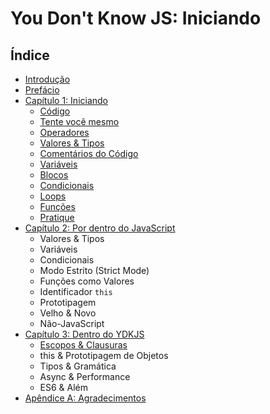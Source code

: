 # You Don't Know JS: Iniciando

## Índice

* [Introdução](https://github.com/wfrsilva/You-Dont-Know-JS/blob/portuguese-translation/up%20%26%20going/foreword.md)
* [Prefácio](https://github.com/wfrsilva/You-Dont-Know-JS/blob/portuguese-translation/preface.md)
* [Capítulo 1: Iniciando](https://github.com/wfrsilva/You-Dont-Know-JS/blob/portuguese-translation/up%20%26%20going/ch1.md)
	* [Código](https://github.com/wfrsilva/You-Dont-Know-JS/blob/portuguese-translation/up%20&%20going/ch1.md#c%C3%B3digo)
	* [Tente você mesmo](https://github.com/wfrsilva/You-Dont-Know-JS/blob/portuguese-translation/up%20&%20going/ch1.md#tente-voc%C3%AA-mesmo)
	* [Operadores](https://github.com/wfrsilva/You-Dont-Know-JS/blob/portuguese-translation/up%20&%20going/ch1.md#operadores)
	* [Valores & Tipos](https://github.com/wfrsilva/You-Dont-Know-JS/blob/portuguese-translation/up%20&%20going/ch1.md#valores--tipos)
	* [Comentários do Código](https://github.com/wfrsilva/You-Dont-Know-JS/blob/portuguese-translation/up%20&%20going/ch1.md#coment%C3%A1rios-do-c%C3%B3digo)
	* [Variáveis](https://github.com/wfrsilva/You-Dont-Know-JS/blob/portuguese-translation/up%20&%20going/ch1.md#vari%C3%A1veis)
	* [Blocos](https://github.com/wfrsilva/You-Dont-Know-JS/blob/portuguese-translation/up%20&%20going/ch1.md#blocos)
	* [Condicionais](https://github.com/wfrsilva/You-Dont-Know-JS/blob/portuguese-translation/up%20&%20going/ch1.md#condicionais)
	* [Loops](https://github.com/wfrsilva/You-Dont-Know-JS/blob/portuguese-translation/up%20&%20going/ch1.md#loops)
	* [Funções](https://github.com/wfrsilva/You-Dont-Know-JS/blob/portuguese-translation/up%20&%20going/ch1.md#fun%C3%A7%C3%B5es)
	* [Pratique](https://github.com/wfrsilva/You-Dont-Know-JS/blob/portuguese-translation/up%20&%20going/ch1.md#pratique)
* [Capítulo 2: Por dentro do JavaScript](https://github.com/wfrsilva/You-Dont-Know-JS/blob/portuguese-translation/up%20%26%20going/ch2.md)
	* Valores & Tipos
	* Variáveis
	* Condicionais
	* Modo Estrito (Strict Mode)
	* Funções como Valores
	* Identificador `this`
	* Prototipagem
	* Velho & Novo
	* Não-JavaScript
* [Capítulo 3: Dentro do YDKJS](https://github.com/wfrsilva/You-Dont-Know-JS/blob/portuguese-translation/up%20%26%20going/ch3.md)
	* [Escopos & Clausuras](https://github.com/wfrsilva/You-Dont-Know-JS/blob/portuguese-translation/up%20%26%20going/ch3.md#escopos--clausuras)
	* this & Prototipagem de Objetos
	* Tipos & Gramática
	* Async & Performance
	* ES6 & Além
* [Apêndice A: Agradecimentos](https://github.com/wfrsilva/You-Dont-Know-JS/blob/portuguese-translation/up%20%26%20going/apA.md)
